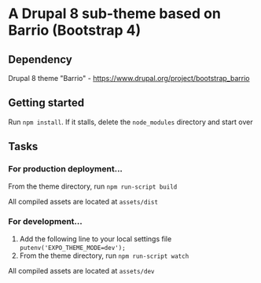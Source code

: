 # A Drupal 8 sub-theme based on Barrio (Bootstrap 4)

## Dependency
Drupal 8 theme "Barrio" - https://www.drupal.org/project/bootstrap_barrio


## Getting started
Run `npm install`. If it stalls, delete the `node_modules` directory and start over

## Tasks

### For production deployment...

From the theme directory, run `npm run-script build`

All compiled assets are located at `assets/dist`

### For development...
1. Add the following line to your local settings file `putenv('EXPO_THEME_MODE=dev');`
2. From the theme directory, run `npm run-script watch`

All compiled assets are located at `assets/dev`
